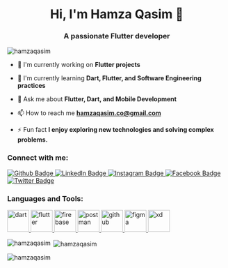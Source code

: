 <h1 align="center">Hi, I'm Hamza Qasim 👋</h1>
<h3 align="center">A passionate Flutter developer</h3>

<p align="left"> <img src="https://komarev.com/ghpvc/?username=hamzaqasim&label=Profile%20views&color=0e75b6&style=flat" alt="hamzaqasim" /> </p>

- 🔭 I'm currently working on **Flutter projects**

- 🌱 I'm currently learning **Dart, Flutter, and Software Engineering practices**

- 💬 Ask me about **Flutter, Dart, and Mobile Development**

- 📫 How to reach me **hamzaqasim.co@gmail.com**

- ⚡ Fun fact **I enjoy exploring new technologies and solving complex problems.**

### Connect with me:
<div id="badges">
  <a href="https://github.com/HamzaQasim7">
    <img src="https://img.shields.io/badge/Github-white?style=for-the-badge&logo=Github&logoColor=black" alt="Github Badge"/>
  </a>
  <a href="https://www.linkedin.com/in/hamzaqasim-flutterdeveloper/">
    <img src="https://img.shields.io/badge/LinkedIn-blue?style=for-the-badge&logo=linkedin&logoColor=white" alt="LinkedIn Badge"/>
  </a>
   <a href="https://www.instagram.com/nightowl_579/">
    <img src="https://img.shields.io/badge/Instagram-purple?style=for-the-badge&logo=instagram&logoColor=white" alt="Instagram Badge"/>
  </a>
   <a href="https://www.facebook.com/jarry.khan.944/">
    <img src="https://img.shields.io/badge/Facebook-blue?style=for-the-badge&logo=facebook&logoColor=white" alt="Facebook Badge"/>
  </a>
   <a href="https://twitter.com/hamza_qasim7">
    <img src="https://img.shields.io/badge/Twitter-blue?style=for-the-badge&logo=twitter&logoColor=white" alt="Twitter Badge"/>
  </a>
</div>

<h3 align="left">Languages and Tools:</h3>
<p align="left">
  <a href="https://dart.dev" target="_blank" rel="noreferrer">
    <img src="https://www.vectorlogo.zone/logos/dartlang/dartlang-icon.svg" alt="dart" width="50" height="50" />
  </a>
  <a href="https://flutter.dev" target="_blank" rel="noreferrer">
    <img src="https://www.vectorlogo.zone/logos/flutterio/flutterio-icon.svg" alt="flutter" width="50" height="50" />
  </a>
  <a href="https://firebase.google.com/" target="_blank" rel="noreferrer">
    <img src="https://www.vectorlogo.zone/logos/firebase/firebase-icon.svg" alt="firebase" width="50" height="50" />
  </a>
  <a href="https://www.postman.com/" target="_blank" rel="noreferrer">
    <img src="https://www.vectorlogo.zone/logos/getpostman/getpostman-icon.svg" alt="postman" width="50" height="50" />
  </a>
  <a href="https://github.com/" target="_blank" rel="noreferrer">
    <img src="https://www.vectorlogo.zone/logos/github/github-icon.svg" alt="github" width="50" height="50" />
  </a>
  <a href="https://www.figma.com/" target="_blank" rel="noreferrer">
    <img src="https://www.vectorlogo.zone/logos/figma/figma-icon.svg" alt="figma" width="50" height="50" />
  </a>
  <a href="https://www.adobe.com/products/xd.html" target="_blank" rel="noreferrer">
    <img src="https://cdn.worldvectorlogo.com/logos/adobe-xd.svg" alt="xd" width="50" height="50" />
  </a>
</p>
<p><img align="left" src="https://github-readme-stats.vercel.app/api/top-langs?username=HamzaQasim7&show_icons=true&locale=en&layout=compact" alt="hamzaqasim" /></p>

<p>&nbsp;<img align="center" src="https://github-readme-stats.vercel.app/api?username=HamzaQasim7&show_icons=true&locale=en" alt="hamzaqasim" /></p>

<p><img align="center" src="https://github-readme-streak-stats.herokuapp.com/?user=HamzaQasim7&" alt="hamzaqasim" /></p>
